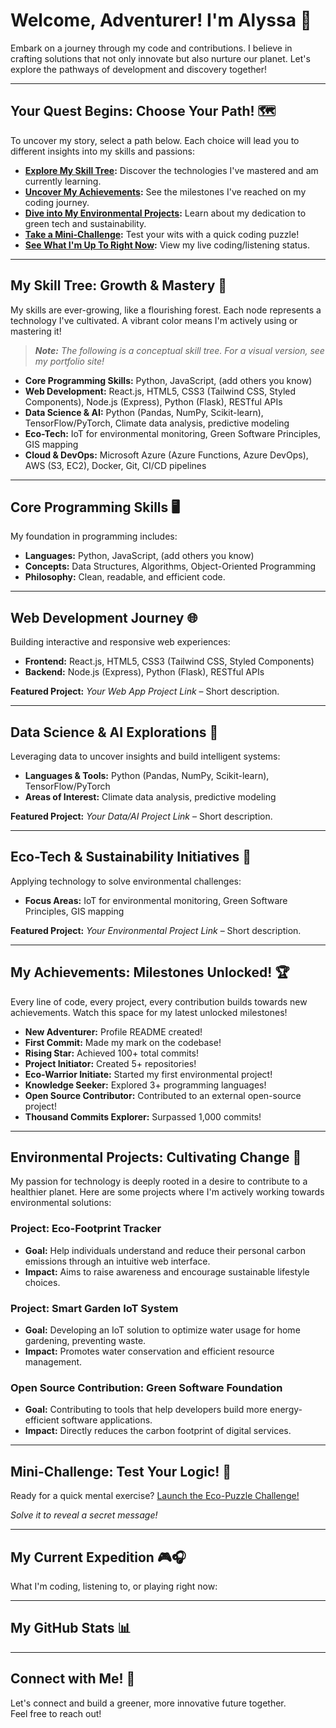 # Welcome, Adventurer! I'm Alyssa 🌱

Embark on a journey through my code and contributions. I believe in crafting solutions that not only innovate but also nurture our planet. Let's explore the pathways of development and discovery together!

---

## Your Quest Begins: Choose Your Path! 🗺️

To uncover my story, select a path below. Each choice will lead you to different insights into my skills and passions:

- **[Explore My Skill Tree](#my-skill-tree-growth--mastery-):** Discover the technologies I've mastered and am currently learning.
- **[Uncover My Achievements](#my-achievements-milestones-unlocked-):** See the milestones I've reached on my coding journey.
- **[Dive into My Environmental Projects](#environmental-projects-cultivating-change-):** Learn about my dedication to green tech and sustainability.
- **[Take a Mini-Challenge](#mini-challenge-test-your-logic-):** Test your wits with a quick coding puzzle!
- **[See What I'm Up To Right Now](#my-current-expedition-):** View my live coding/listening status.

---

## My Skill Tree: Growth & Mastery 🌳

My skills are ever-growing, like a flourishing forest. Each node represents a technology I've cultivated. A vibrant color means I'm actively using or mastering it!

> _**Note:** The following is a conceptual skill tree. For a visual version, see my portfolio site!_

- **Core Programming Skills:** Python, JavaScript, (add others you know)
- **Web Development:** React.js, HTML5, CSS3 (Tailwind CSS, Styled Components), Node.js (Express), Python (Flask), RESTful APIs
- **Data Science & AI:** Python (Pandas, NumPy, Scikit-learn), TensorFlow/PyTorch, Climate data analysis, predictive modeling
- **Eco-Tech:** IoT for environmental monitoring, Green Software Principles, GIS mapping
- **Cloud & DevOps:** Microsoft Azure (Azure Functions, Azure DevOps), AWS (S3, EC2), Docker, Git, CI/CD pipelines

---

## Core Programming Skills 🖥️

My foundation in programming includes:

- **Languages:** Python, JavaScript, (add others you know)
- **Concepts:** Data Structures, Algorithms, Object-Oriented Programming
- **Philosophy:** Clean, readable, and efficient code.

---

## Web Development Journey 🌐

Building interactive and responsive web experiences:

- **Frontend:** React.js, HTML5, CSS3 (Tailwind CSS, Styled Components)
- **Backend:** Node.js (Express), Python (Flask), RESTful APIs

**Featured Project:** _Your Web App Project Link_ – Short description.

---

## Data Science & AI Explorations 🧠

Leveraging data to uncover insights and build intelligent systems:

- **Languages & Tools:** Python (Pandas, NumPy, Scikit-learn), TensorFlow/PyTorch
- **Areas of Interest:** Climate data analysis, predictive modeling

**Featured Project:** _Your Data/AI Project Link_ – Short description.

---

## Eco-Tech & Sustainability Initiatives 🌱

Applying technology to solve environmental challenges:

- **Focus Areas:** IoT for environmental monitoring, Green Software Principles, GIS mapping

**Featured Project:** _Your Environmental Project Link_ – Short description.

---

## My Achievements: Milestones Unlocked! 🏆

Every line of code, every project, every contribution builds towards new achievements. Watch this space for my latest unlocked milestones!

- **New Adventurer:** Profile README created!
- **First Commit:** Made my mark on the codebase!
- **Rising Star:** Achieved 100+ total commits!
- **Project Initiator:** Created 5+ repositories!
- **Eco-Warrior Initiate:** Started my first environmental project!
- **Knowledge Seeker:** Explored 3+ programming languages!
- **Open Source Contributor:** Contributed to an external open-source project!
- **Thousand Commits Explorer:** Surpassed 1,000 commits!

---

## Environmental Projects: Cultivating Change 💚

My passion for technology is deeply rooted in a desire to contribute to a healthier planet. Here are some projects where I'm actively working towards environmental solutions:

### Project: Eco-Footprint Tracker

- **Goal:** Help individuals understand and reduce their personal carbon emissions through an intuitive web interface.
- **Impact:** Aims to raise awareness and encourage sustainable lifestyle choices.

### Project: Smart Garden IoT System

- **Goal:** Developing an IoT solution to optimize water usage for home gardening, preventing waste.
- **Impact:** Promotes water conservation and efficient resource management.

### Open Source Contribution: Green Software Foundation

- **Goal:** Contributing to tools that help developers build more energy-efficient software applications.
- **Impact:** Directly reduces the carbon footprint of digital services.

---

## Mini-Challenge: Test Your Logic! 🧠

Ready for a quick mental exercise? [Launch the Eco-Puzzle Challenge!](YOUR_GITHUB_USERNAME.github.io/your-puzzle-repo-name/)

_Solve it to reveal a secret message!_

---

## My Current Expedition 🎮🎧

What I'm coding, listening to, or playing right now:

---

## My GitHub Stats 📊

<!-- Optionally embed your GitHub stats here -->

---

## Connect with Me! 🤝

Let's connect and build a greener, more innovative future together.  
Feel free to reach out!
